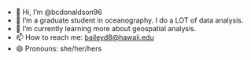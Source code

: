 - 👋 Hi, I’m @bcdonaldson96
- 👀 I’m a graduate student in oceanography. I do a LOT of data analysis.
- 🌱 I’m currently learning more about geospatial analysis.
- 📫 How to reach me: baileyd8@hawaii.edu
- 😄 Pronouns: she/her/hers

<!---
bcdonaldson96/bcdonaldson96 is a ✨ special ✨ repository because its `README.md` (this file) appears on your GitHub profile.
You can click the Preview link to take a look at your changes.
--->
